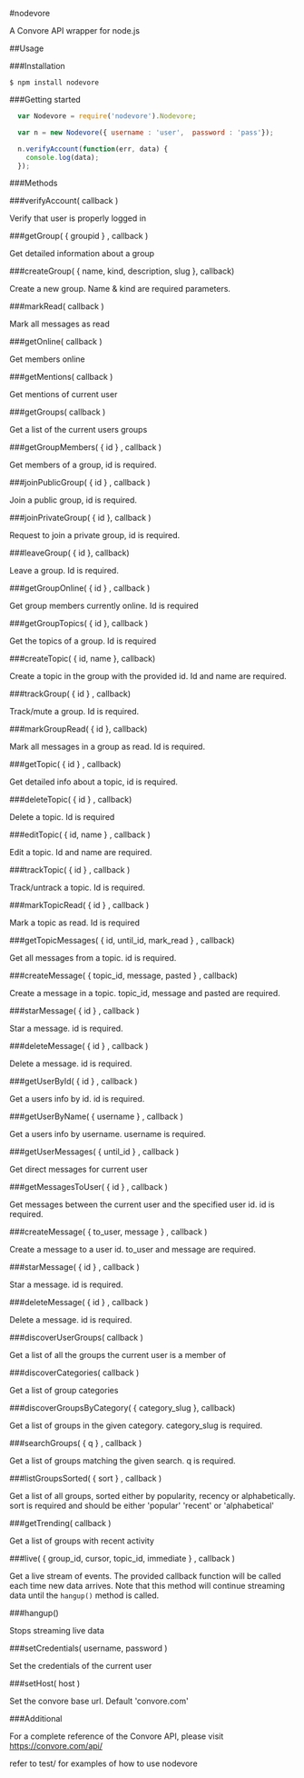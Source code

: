 #nodevore

  A Convore API wrapper for node.js

##Usage

###Installation

`$ npm install nodevore`

###Getting started
```javascript
  var Nodevore = require('nodevore').Nodevore;

  var n = new Nodevore({ username : 'user',  password : 'pass'});

  n.verifyAccount(function(err, data) {
    console.log(data);
  });
```

###Methods

###verifyAccount( callback )

  Verify that user is properly logged in

###getGroup( { groupid } , callback )

  Get detailed information about a group

###createGroup( { name, kind, description, slug }, callback)

  Create a new group.
  Name & kind are required parameters.
  
###markRead( callback )

  Mark all messages as read

###getOnline( callback )

  Get members online 

###getMentions( callback )

  Get mentions of current user

###getGroups( callback )

  Get a list of the current users groups

###getGroupMembers( { id } , callback ) 

  Get members of a group, id is required.

###joinPublicGroup( { id } , callback )

  Join a public group, id is required.

###joinPrivateGroup( { id }, callback )

  Request to join a private group, id is required.

###leaveGroup( { id }, callback) 

  Leave a group. Id is required.

###getGroupOnline( { id } , callback )

  Get group members currently online. Id is required

###getGroupTopics( { id }, callback )

  Get the topics of a group. Id is required

###createTopic( { id, name }, callback)

  Create a topic in the group with the provided id. Id and name are
  required.

###trackGroup( { id } , callback)

  Track/mute a group. Id is required.

###markGroupRead( { id }, callback)

  Mark all messages in a group as read. Id is required.

###getTopic( { id } , callback)

  Get detailed info about a topic, id is required.

###deleteTopic( { id } , callback)

  Delete a topic. Id is required

###editTopic( { id, name } , callback )

  Edit a topic. Id and name are required.

###trackTopic( { id } , callback )

  Track/untrack a topic. Id is required.

###markTopicRead( { id } , callback )

  Mark a topic as read. Id is required

###getTopicMessages( { id, until_id, mark_read } , callback)
  
  Get all messages from a topic.
  id is required.

###createMessage( { topic_id, message, pasted } , callback)
  
  Create a message in a topic.
  topic_id, message and pasted are required.

###starMessage( { id } , callback )

  Star a message. id is required.

###deleteMessage( { id } , callback )

  Delete a message. id is required.

###getUserById( { id } , callback ) 

  Get a users info by id. id is required.

###getUserByName( { username } , callback ) 

  Get a users info by username. username is required.

###getUserMessages( { until_id } , callback )

  Get direct messages for current user

###getMessagesToUser( { id } , callback )

  Get messages between the current user and the specified user id. id is
  required.

###createMessage( { to_user, message } , callback ) 

  Create a message to a user id. to_user and message are required.

###starMessage( { id } , callback ) 

  Star a message. id is required.

###deleteMessage( { id } , callback )

  Delete a message. id is required.

###discoverUserGroups( callback ) 

  Get a list of all the groups the current user is a member of

###discoverCategories( callback )

  Get a list of group categories

###discoverGroupsByCategory( { category_slug }, callback)

  Get a list of groups in the given category. category_slug is required.

###searchGroups( { q } , callback )

  Get a list of groups matching the given search. q is required.

###listGroupsSorted( { sort } , callback )

  Get a list of all groups, sorted either by popularity, recency or
  alphabetically. sort is required and should be either 'popular'
  'recent' or 'alphabetical'

###getTrending( callback ) 

  Get a list of groups with recent activity

###live( { group_id, cursor, topic_id, immediate } , callback )

  Get a live stream of events. The provided callback function will be
  called each time new data arrives. Note that this method will continue
  streaming data until the `hangup()` method is called.

###hangup()

  Stops streaming live data

###setCredentials( username, password )

  Set the credentials of the current user

###setHost( host )

  Set the convore base url. Default 'convore.com' 

###Additional

  For a complete reference of the Convore API, please visit
  https://convore.com/api/

  refer to test/ for examples of how to use nodevore
